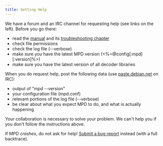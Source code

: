 ```yaml
---
title: Getting Help
---
```


We have a forum and an IRC channel for requesting help (see links on
the left).  Before you go there:

- read the [manual](/doc/user/) and its
  [troubleshooting chapter](/doc/user/troubleshooting.html)
- check file permissions
- check the log file (\-\-verbose)
- make sure you have the latest MPD version
  (<%=@config[:mpd][:version]%>)
- make sure you have the latest version of all decoder libraries

When you do request help, post the following data (use
[paste.debian.net](http://paste.debian.net/) on IRC):

- output of "mpd \-\-version"
- your configuration file (mpd.conf)
- relevant portions of the log file (\-\-verbose)
- be clear about what you expect MPD to do, and what is actually
  happening

Your collaboration is necessary to solve your problem.  We can't help
you if you don't follow the instructions above.

If MPD *crashes*, do not ask for help!
[Submit a bug report](http://bugs.musicpd.org/) instead (with a full
backtrace).
